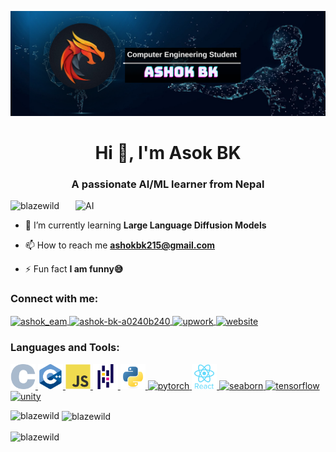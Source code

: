 ![Logo](https://github.com/BlazeWild/BlazeWild/blob/main/banner.png)
<h1 align="center">Hi 👋, I'm Asok BK</h1>
<h3 align="center">A passionate AI/ML learner  from Nepal </h3>

<img align="right" alt="AI" width="400" src="https://i0.wp.com/www.sciencenews.org/wp-content/uploads/2023/04/040823_chatgpt_feat.gif">

<p align="left"> <img src="https://komarev.com/ghpvc/?username=blazewild&label=Profile%20views&color=0e75b6&style=flat" alt="blazewild" /> </p>

- 🌱 I’m currently learning **Large Language Diffusion Models**

- 📫 How to reach me **ashokbk215@gmail.com**

- ⚡ Fun fact **I am funny😅**

<h3 align="left">Connect with me:</h3>
<p align="left">
  <a href="https://twitter.com/ashok_eam" target="blank">
    <img align="center" src="https://raw.githubusercontent.com/rahuldkjain/github-profile-readme-generator/master/src/images/icons/Social/twitter.svg" alt="ashok_eam" height="30" width="40" />
  </a>
  <a href="https://www.linkedin.com/in/ashok-bk-a0240b240/" target="blank">
    <img align="center" src="https://raw.githubusercontent.com/rahuldkjain/github-profile-readme-generator/master/src/images/icons/Social/linked-in-alt.svg" alt="ashok-bk-a0240b240" height="30" width="40" />
  </a>
  <!-- Upwork -->
  <a href="https://www.upwork.com/freelancers/~0105d1381c0e5c953a" target="blank">
    <img align="center" src="https://upload.wikimedia.org/wikipedia/commons/d/d2/Upwork-logo.svg" alt="upwork" height="30" width="40" />
  </a>
  <!-- Personal Website with Favicon -->
  <a href="https://asokbk.com.np/" target="blank">
    <img align="center" src="https://asokbk.com.np/favicon.ico" alt="website" height="30" width="30" />
  </a>
</p>
<h3 align="left">Languages and Tools:</h3>
<p align="left"> <a href="https://www.cprogramming.com/" target="_blank" rel="noreferrer"> <img src="https://raw.githubusercontent.com/devicons/devicon/master/icons/c/c-original.svg" alt="c" width="40" height="40"/> </a> <a href="https://www.w3schools.com/cpp/" target="_blank" rel="noreferrer"> <img src="https://raw.githubusercontent.com/devicons/devicon/master/icons/cplusplus/cplusplus-original.svg" alt="cplusplus" width="40" height="40"/> </a> <a href="https://developer.mozilla.org/en-US/docs/Web/JavaScript" target="_blank" rel="noreferrer"> <img src="https://raw.githubusercontent.com/devicons/devicon/master/icons/javascript/javascript-original.svg" alt="javascript" width="40" height="40"/> </a> <a href="https://pandas.pydata.org/" target="_blank" rel="noreferrer"> <img src="https://raw.githubusercontent.com/devicons/devicon/2ae2a900d2f041da66e950e4d48052658d850630/icons/pandas/pandas-original.svg" alt="pandas" width="40" height="40"/> </a> <a href="https://www.python.org" target="_blank" rel="noreferrer"> <img src="https://raw.githubusercontent.com/devicons/devicon/master/icons/python/python-original.svg" alt="python" width="40" height="40"/> </a> <a href="https://pytorch.org/" target="_blank" rel="noreferrer"> <img src="https://www.vectorlogo.zone/logos/pytorch/pytorch-icon.svg" alt="pytorch" width="40" height="40"/> </a> <a href="https://reactjs.org/" target="_blank" rel="noreferrer"> <img src="https://raw.githubusercontent.com/devicons/devicon/master/icons/react/react-original-wordmark.svg" alt="react" width="40" height="40"/> </a> <a href="https://seaborn.pydata.org/" target="_blank" rel="noreferrer"> <img src="https://seaborn.pydata.org/_images/logo-mark-lightbg.svg" alt="seaborn" width="40" height="40"/> </a> <a href="https://www.tensorflow.org" target="_blank" rel="noreferrer"> <img src="https://www.vectorlogo.zone/logos/tensorflow/tensorflow-icon.svg" alt="tensorflow" width="40" height="40"/> </a> <a href="https://unity.com/" target="_blank" rel="noreferrer"> <img src="https://www.vectorlogo.zone/logos/unity3d/unity3d-icon.svg" alt="unity" width="40" height="40"/> </a> </p>



<p><img align="left" src="https://github-readme-stats.vercel.app/api/top-langs?username=blazewild&show_icons=true&locale=en&layout=compact" alt="blazewild" /></p>

<p>&nbsp;<img align="center" src="https://github-readme-stats.vercel.app/api?username=blazewild&show_icons=true&locale=en" alt="blazewild" /></p>

<p><img align="center" src="https://github-readme-streak-stats.herokuapp.com/?user=blazewild&" alt="blazewild" /></p>
